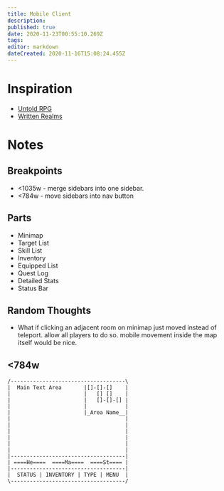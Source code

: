 ```yaml
---
title: Mobile Client
description: 
published: true
date: 2020-11-23T00:55:10.269Z
tags: 
editor: markdown
dateCreated: 2020-11-16T15:08:24.455Z
---
```


# Inspiration
- [Untold RPG](https://apps.apple.com/us/app/untold-rpg/id1486667077)
- [Written Realms](https://writtenrealms.com/home)

# Notes
## Breakpoints
- <1035w - merge sidebars into one sidebar.
- <784w - move sidebars into nav button

## Parts
- Minimap
- Target List
- Skill List
- Inventory
- Equipped List
- Quest Log
- Detailed Stats
- Status Bar

## Random Thoughts
- What if clicking an adjacent room on minimap just moved instead of teleport. allow all players to do so. mobile movement inside the map itself would be nice. 

## <784w
```
/------------------------------------\
|  Main Text Area       |[]-[]-[]    |
|                       |   [] []    |
|                       |   []-[]-[] |
|                       |            |
|                       |_Area Name__|
|                                    |
|                                    |
|                                    |
|                                    |
|                                    |
|                                    |
|------------------------------------|
| ====He====  ====Ma====  ====St==== |
|------------------------------------|
|  STATUS | INVENTORY | TYPE | MENU  |
\------------------------------------/
```

